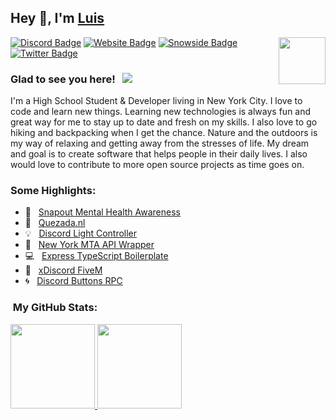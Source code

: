 ## Hey 👋, I'm [Luis](https://quezada.nl) 

<img align="right" height="75" width="75" alt="" src="https://hypnoticsiege.net/images/uploads/logo.png" />

[![Discord Badge](https://img.shields.io/badge/-Discord-000000?style=flat-square&logo=Discord&logoColor=white)](https://discord.gg/5MHRgES2Rc)
[![Website Badge](https://img.shields.io/badge/Website-000000?style=flat-square&logo=google-chrome&logoColor=white)](https://quezada.nl)
[![Snowside Badge](https://img.shields.io/badge/Snowside-000000?style=flat-square&logo=snowpack&logoColor=blue)](https://snowsidehosting.com)
[![Twitter Badge](https://img.shields.io/badge/-Twitter-000000?style=flat-square&logo=Twitter&logoColor=blue)](https://twitter.com/hypnoticsiege)

### Glad to see you here! &nbsp; ![](https://komarev.com/ghpvc/?username=HypnoticSiege&label=Views&color=blue&style=plastic) 
I'm a High School Student & Developer living in New York City. I love to code and learn new things. Learning new technologies is always fun and great way for me to stay up to date and fresh on my skills. I also love to go hiking and backpacking when I get the chance. Nature and the outdoors is my way of relaxing and getting away from the stresses of life. My dream and goal is to create software that helps people in their daily lives. I also would love to contribute to more open source projects as time goes on.

### Some Highlights:
- 📌 &nbsp; [Snapout Mental Health Awareness](https://snapout.nl)
- 🚀 &nbsp; [Quezada.nl](https://quezada.nl)
- 💡 &nbsp; [Discord Light Controller](https://github.com/HypnoticSiege/discord-light-controller)
- 🚌 &nbsp; [New York MTA API Wrapper](https://github.com/HypnoticSiege/ny-mta-api)
- 💻 &nbsp; [Express TypeScript Boilerplate](https://github.com/HypnoticSiege/express-typescript-boilerplate)
- 🏫 &nbsp; [xDiscord FiveM](https://github.com/HypnoticSiege/xDiscord)
- 🌀 &nbsp; [Discord Buttons RPC](https://github.com/HypnoticSiege/Discord-Buttons-RPC)

### &nbsp;My GitHub Stats:
<p align="left">
<a href="https://github.com/HypnoticSiege">
  <img height="135em" src="https://github-readme-stats-eight-theta.vercel.app/api?username=HypnoticSiege&show_icons=true&theme=react&include_all_commits=true&count_private=true"/>
  <img height="135em" src="https://github-readme-stats-eight-theta.vercel.app/api/top-langs/?username=HypnoticSiege&layout=compact&langs_count=8&theme=react"/>
  </a>
</p>
